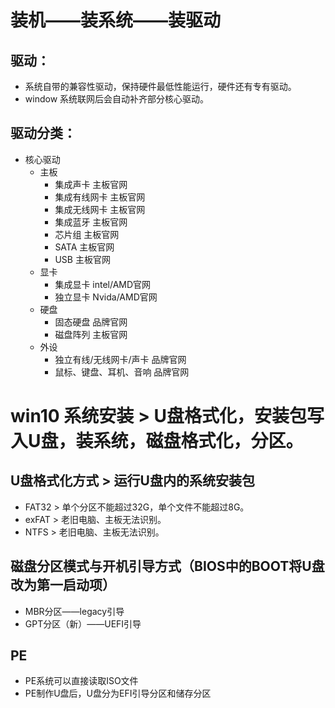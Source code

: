 # 装机——装系统——装驱动
## 驱动：  
- 系统自带的兼容性驱动，保持硬件最低性能运行，硬件还有专有驱动。  
- window 系统联网后会自动补齐部分核心驱动。  
## 驱动分类：  
- 核心驱动  
   - 主板  
     - 集成声卡  主板官网  
     - 集成有线网卡 主板官网  
     - 集成无线网卡 主板官网  
     - 集成蓝牙 主板官网  
     - 芯片组 主板官网  
     - SATA 主板官网  
     - USB 主板官网  
  - 显卡  
    - 集成显卡 intel/AMD官网  
    - 独立显卡 Nvida/AMD官网  
  - 硬盘  
    - 固态硬盘 品牌官网  
    - 磁盘阵列 主板官网  
  - 外设  
    - 独立有线/无线网卡/声卡 品牌官网  
    - 鼠标、键盘、耳机、音响 品牌官网   
# win10 系统安装  > U盘格式化，安装包写入U盘，装系统，磁盘格式化，分区。  
## U盘格式化方式  > 运行U盘内的系统安装包
- FAT32 > 单个分区不能超过32G，单个文件不能超过8G。  
- exFAT > 老旧电脑、主板无法识别。  
- NTFS  > 老旧电脑、主板无法识别。  
## 磁盘分区模式与开机引导方式（BIOS中的BOOT将U盘改为第一启动项）    
- MBR分区——legacy引导  
- GPT分区（新）——UEFI引导  
## PE  
- PE系统可以直接读取ISO文件
- PE制作U盘后，U盘分为EFI引导分区和储存分区



